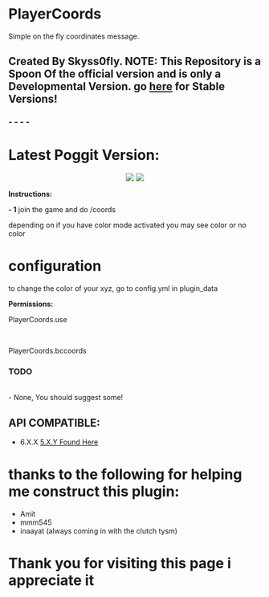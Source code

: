 # PlayerCoords
Simple on the fly coordinates message.

## Created By Skyss0fly. NOTE: This Repository is a Spoon Of the official version and is only a Developmental Version. go [here](https://github.com/skyss0fly/PlayerCoords) for Stable Versions!

### - - - - 
<h1> Latest Poggit Version:</h1>
<p align="center">
<a href="https://poggit.pmmp.io/p/PlayerCoords"><img src="https://poggit.pmmp.io/shield.api/PlayerCoords"></a>
<a href="https://poggit.pmmp.io/p/PlayerCoords"><img src="https://poggit.pmmp.io/shield.state/PlayerCoords"></a>


</p> <p></p>

<p><b>Instructions:</b></p>
<p><b> - 1</b> join the game and do /coords </p><p></p>
<p>depending on if you have color mode activated you may see color or no color</p><p></p>
<h1>configuration</h1>
to change the color of your xyz, go to config.yml in plugin_data
<p><b>Permissions:</b></p>
<p> PlayerCoords.use </p><br>
<p> PlayerCoords.bccoords</p>
<h3>TODO </h3><br>
- None, You should suggest some!

## API COMPATIBLE:
- 6.X.X
  [5.X.Y Found Here](https://github.com/skyss0fly/PlayerCoords/Releases/1.2)

 # thanks to the following for helping me construct this plugin:
- Amit
- mmm545
- inaayat (always coming in with the clutch tysm)

# Thank you for visiting this page i appreciate it
